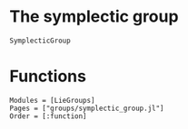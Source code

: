 # The symplectic group

```@docs
SymplecticGroup
```

# Functions

```@autodocs
Modules = [LieGroups]
Pages = ["groups/symplectic_group.jl"]
Order = [:function]
```